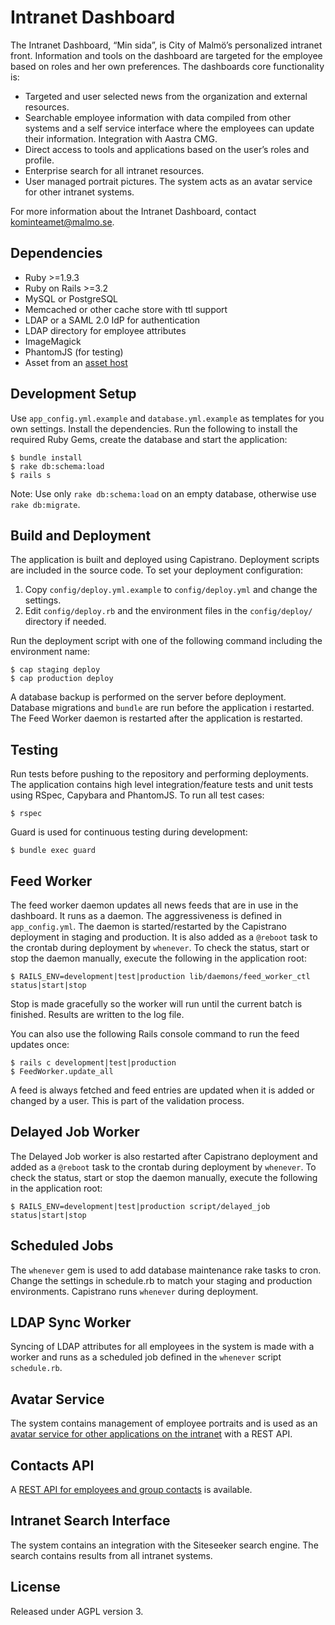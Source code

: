 # Intranet Dashboard

The Intranet Dashboard, “Min sida”, is City of Malmö’s personalized intranet front. Information and tools on the dashboard are targeted for the employee based on roles and her own preferences. The dashboards core functionality is:

* Targeted and user selected news from the organization and external resources.
* Searchable employee information with data compiled from other systems and a self service interface where the employees can update their information. Integration with Aastra CMG.
* Direct access to tools and applications based on the user’s roles and profile.
* Enterprise search for all intranet resources.
* User managed portrait pictures. The system acts as an avatar service for other intranet systems.

For more information about the Intranet Dashboard, contact kominteamet@malmo.se.

## Dependencies
* Ruby >=1.9.3
* Ruby on Rails >=3.2
* MySQL or PostgreSQL
* Memcached or other cache store with ttl support
* LDAP or a SAML 2.0 IdP for authentication
* LDAP directory for employee attributes
* ImageMagick
* PhantomJS (for testing)
* Asset from an [asset host](https://github.com/malmostad/intranet-assets)

## Development Setup
Use `app_config.yml.example` and `database.yml.example` as templates for you own settings. Install the dependencies. Run the following to install the required Ruby Gems, create the database and start the application:

```shell
$ bundle install
$ rake db:schema:load
$ rails s
```

Note: Use only `rake db:schema:load` on an empty database, otherwise use `rake db:migrate`.

## Build and Deployment
The application is built and deployed using Capistrano. Deployment scripts are included in the source code. To set your deployment configuration:

1. Copy `config/deploy.yml.example` to `config/deploy.yml` and change the settings.
2. Edit `config/deploy.rb` and the environment files in the `config/deploy/` directory if needed.

Run the deployment script with one of the following command including the environment name:

```
$ cap staging deploy
$ cap production deploy
```

A database backup is performed on the server before deployment. Database migrations and `bundle` are run before the application i restarted. The Feed Worker daemon is restarted after the application is restarted.

## Testing
Run tests before pushing to the repository and performing deployments. The application contains high level integration/feature tests and unit tests using RSpec, Capybara and PhantomJS. To run all test cases:

```shell
$ rspec
```

Guard is used for continuous testing during development:

```shell
$ bundle exec guard
```

## Feed Worker
The feed worker daemon updates all news feeds that are in use in the dashboard. It runs as a daemon. The aggressiveness is defined in `app_config.yml`. The daemon is started/restarted by the Capistrano deployment in staging and production. It is also added as a `@reboot` task to the crontab during deployment by `whenever`. To check the status, start or stop the daemon manually, execute the following in the application root:

```shell
$ RAILS_ENV=development|test|production lib/daemons/feed_worker_ctl status|start|stop
```

Stop is made gracefully so the worker will run until the current batch is finished. Results are written to the log file.

You can also use the following Rails console command to run the feed updates once:

```shell
$ rails c development|test|production
$ FeedWorker.update_all
```

A feed is always fetched and feed entries are updated when it is added or changed by a user. This is part of the validation process.

## Delayed Job Worker
The Delayed Job worker is also restarted after Capistrano deployment and added as a `@reboot` task to the crontab during deployment by `whenever`. To check the status, start or stop the daemon manually, execute the following in the application root:

```shell
$ RAILS_ENV=development|test|production script/delayed_job status|start|stop
```

## Scheduled Jobs
The `whenever` gem is used to add database maintenance rake tasks to cron. Change the settings in schedule.rb to match your staging and production environments. Capistrano runs `whenever` during deployment.

## LDAP Sync Worker
Syncing of LDAP attributes for all employees in the system is made with a worker and runs as a scheduled job defined in the `whenever` script `schedule.rb`.

## Avatar Service
The system contains management of employee portraits and is used as an [avatar service for other applications on the intranet](https://github.com/malmostad/intranet-dashboard/wiki/Avatar-Service-API-v1) with a REST API.

## Contacts API
A [REST API for employees and group contacts](https://github.com/malmostad/intranet-dashboard/wiki/Contacts-API-v1) is available. 

## Intranet Search Interface
The system contains an integration with the Siteseeker search engine. The search contains results from all intranet systems.


## License
Released under AGPL version 3.
